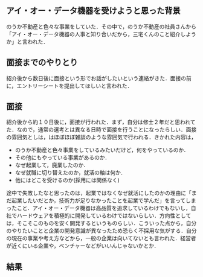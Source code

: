 ## アイ・オー・データ機器を受けようと思った背景
 のうか不動産と色々な事業をしていた．その中で，のうか不動産の社員さんから「アイ・オー・データ機器の人事と知り合いだから，三宅くんのこと紹介しようか」と言われた．

## 面接までのやりとり
 紹介後から数日後に面接という形でお話がしたいという連絡がきた．面接の前に，エントリーシートを提出してほしいと言われた．

## 面接
 紹介後から約１０日後に，面接が行われた．まず，自分は修士２年だと思われてた．なので，通常の選考とは異なる日時で面接を行うことになったらしい．面接の雰囲気としは，はほぼほぼ雑談のような雰囲気で行われる．きかれた内容は，
 * のうか不動産と色々事業をしているみたいだけど，何をやっているのか．
 * その他にもやっている事業があるのか．
 * なぜ起業して，廃業したのか．
 * なぜ就職に切り替えたのか，就活の軸は何か．
 * 他にはどこを受けるのか(採用には関係なく)
  
 途中で失敗したなと思ったのは，起業ではなくなぜ就活にしたのかの理由に「まだ起業したいだとか，技術力が足りなかったことを起業で学んだ」を言ってしまったこと．アイ・オー・データ機器は高品質を追求しているわけでもないし，自社でハードウェアを積極的に開発しているわけではないらしい．方向性としては，そこそこのものを安く開発するというものらしい．こういった点から，自分のやりたいことと企業の開発意識が異なったため恐らく不採用な気がする．自分の現在の事業や考え方などから，一般の企業は向いてないとも言われた．経営者が近くにいる企業や，ベンチャーなどがいいんじゃないかとか．

## 結果